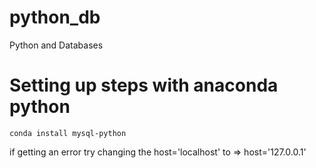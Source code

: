 # python_db
Python and Databases

# Setting up steps with anaconda python

```
conda install mysql-python
```

if getting an error try changing the host='localhost' to => host='127.0.0.1'
